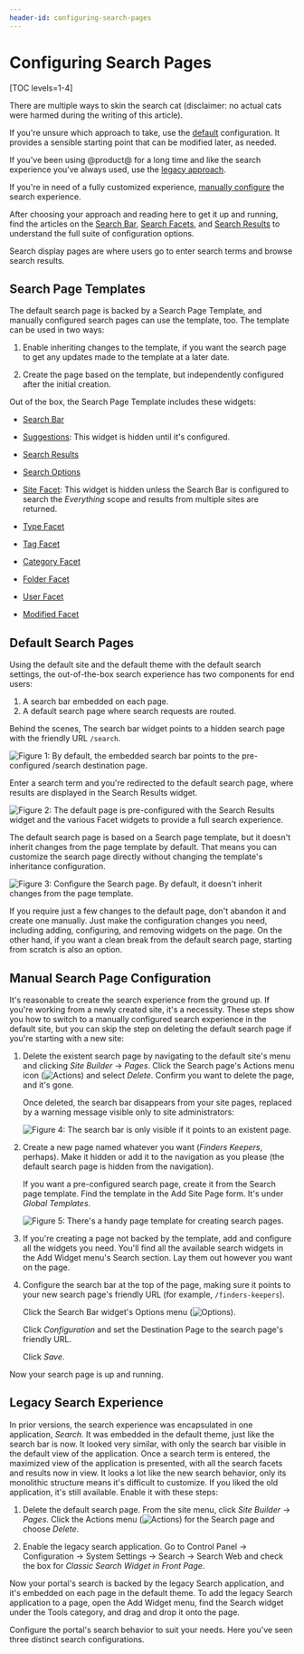 ```yaml
---
header-id: configuring-search-pages
---
```


# Configuring Search Pages

[TOC levels=1-4]

There are multiple ways to skin the search cat (disclaimer: no actual cats were
harmed during the writing of this article). 

If you're unsure which approach to take, use the
[default](#default-search-pages) configuration. It provides a sensible starting
point that can be modified later, as needed. 

If you've been using @product@ for a long time and like the search experience
you've always used, use the [legacy approach](#legacy-search-experience). 

If you're in need of a fully customized experience, 
[manually configure](#manual-search-page-configuration) the search experience. 

After choosing your approach and reading here to get it up and running, find
the articles on the [Search
Bar](/docs/7-2/user/-/knowledge_base/u/searching-for-assets#search-bar),
[Search Facets](/docs/7-2/user/-/knowledge_base/u/facets), and [Search Results](/docs/7-2/user/-/knowledge_base/u/search-results) to understand the full suite of
configuration options. 

Search display pages are where users go to enter search terms and browse search
results. 

##  Search Page Templates

The default search page is backed by a Search Page Template, and manually
configured search pages can use the template, too. The template can be used in
two ways:

1.  Enable inheriting changes to the template, if you want the search page to
    get any updates made to the template at a later date. 

2.  Create the page based on the template, but independently configured after
    the initial creation.

Out of the box, the Search Page Template includes these widgets:

- [Search Bar](/docs/7-2/user/-/knowledge_base/u/searching-for-assets#search-bar)

- [Suggestions](/docs/7-2/user/-/knowledge_base/u/searching-for-assets#search-suggestions): 
    This widget is hidden until it's configured.

- [Search Results](/docs/7-2/user/-/knowledge_base/u/search-results)

- [Search Options](/docs/7-2/user/-/knowledge_base/u/whats-new-with-search#search-options)

- [Site Facet](/docs/7-2/user/-/knowledge_base/u/site-facet): This widget is
    hidden unless the Search Bar is configured to search the _Everything_ scope
    and results from multiple sites are returned.

- [Type Facet](/docs/7-2/user/-/knowledge_base/u/type-facet)

- [Tag Facet](/docs/7-2/user/-/knowledge_base/u/tag-and-category-facets)

- [Category Facet](/docs/7-2/user/-/knowledge_base/u/tag-and-category-facets)

- [Folder Facet](/docs/7-2/user/-/knowledge_base/u/folder-facet)

- [User Facet](/docs/7-2/user/-/knowledge_base/u/user-facet)

- [Modified Facet](/docs/7-2/user/-/knowledge_base/u/modified-facet)

## Default Search Pages

Using the default site and the default theme with the default search settings,
the out-of-the-box search experience has two components for end users:

1. A search bar embedded on each page.
2. A default search page where search requests are routed.

Behind the scenes, The search bar widget points to a hidden search page with the
friendly URL `/search`.

![Figure 1: By default, the embedded search bar points to the pre-configured `/search` destination page.](../../images/search-dest-page.png)

Enter a search term and you're redirected to the default search page, where
results are displayed in the Search Results widget.

![Figure 2: The default page is pre-configured with the Search Results widget and the various Facet widgets to provide a full search experience.](../../images/search-default-page.png)

The default search page is based on a Search page template, but it doesn't
inherit changes from the page template by default. That means you can customize
the search page directly without changing the template's inheritance
configuration.

![Figure 3: Configure the Search page. By default, it doesn't inherit changes from the page template.](../../images/search-page-config.png)

If you require just a few changes to the default page, don't abandon it and
create one manually. Just make the configuration changes you need, including
adding, configuring, and removing widgets on the page. On the other hand, if you
want a clean break from the default search page, starting from scratch is also
an option.

## Manual Search Page Configuration

It's reasonable to create the search experience from the ground up. If you're
working from a newly created site, it's a necessity. These steps show you how to
switch to a manually configured search experience in the default site, but you
can skip the step on deleting the default search page if you're starting with
a new site:

1.  Delete the existent search page by navigating to the default site's menu and
    clicking *Site Builder* &rarr; *Pages*. Click the Search page's Actions menu
    icon (![Actions](../../images/icon-actions.png)) and select *Delete*.
    Confirm you want to delete the page, and it's gone.

    Once deleted, the search bar disappears from your site pages, replaced by a
    warning message visible only to site administrators:

    ![Figure 4: The search bar is only visible if it points to an existent page.](../../images/search-bar-warning.png)

2.  Create a new page named whatever you want (_Finders Keepers_, perhaps). Make
    it hidden or add it to the navigation as you please (the default search
    page is hidden from the navigation).

    If you want a pre-configured search page, create it from the Search page
    template. Find the template in the Add Site Page form. It's under *Global
    Templates*.

    ![Figure 5: There's a handy page template for creating search pages.](../../images/search-page-template.png)

3.  If you're creating a page not backed by the template, add and configure all
    the widgets you need. You'll find all the available search widgets in the
    Add Widget menu's Search section. Lay them out however you want on the page.

4.  Configure the search bar at the top of the page, making sure it points to your
    new search page's friendly URL (for example, `/finders-keepers`). 

    Click the Search Bar widget's Options menu (![Options](../../images/icon-app-options.png)).

    Click *Configuration* and set the Destination Page to the search page's
    friendly URL.

    Click *Save*.

Now your search page is up and running.

## Legacy Search Experience

In prior versions, the search experience was encapsulated in one application,
*Search*. It was embedded in the default theme, just like the search bar is now.
It looked very similar, with only the search bar visible in the default view of
the application. Once a search term is entered, the maximized view of the
application is presented, with all the search facets and results now in view. It
looks a lot like the new search behavior, only its monolithic structure means
it's difficult to customize. If you liked the old application, it's still
available. Enable it with these steps:

1.  Delete the default search page. From the site menu, click *Site Builder*
    &rarr; *Pages*. Click the Actions menu
    (![Actions](../../images/icon-actions.png)) for the Search page and choose
    *Delete*. 

2.  Enable the legacy search application. Go to Control Panel &rarr;
    Configuration &rarr; System Settings &rarr; Search &rarr; Search Web and
    check the box for *Classic Search Widget in Front Page*.

Now your portal's search is backed by the legacy Search application, and it's
embedded on each page in the default theme. To add the legacy Search application
to a page, open the Add Widget menu, find the Search widget under the Tools
category, and drag and drop it onto the page.

Configure the portal's search behavior to suit your needs. Here you've seen
three distinct search configurations.
